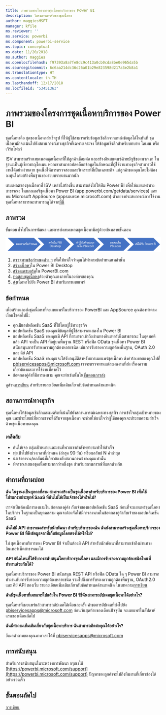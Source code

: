 ```yaml
---
title: ภาพรวมของโครงการชุดเนื้อหาบริการของ Power BI
description: โครงการการรับรองชุดเนื้อหา
author: maggiesMSFT
manager: kfile
ms.reviewer: ''
ms.service: powerbi
ms.component: powerbi-service
ms.topic: conceptual
ms.date: 11/20/2018
ms.author: maggies
ms.openlocfilehash: f97393a8a7fe8dc9c413a0cb0cda8be0e965da5b
ms.sourcegitcommit: 6c6aa214dc36c26a01b29e823598d217a3e2b8a1
ms.translationtype: HT
ms.contentlocale: th-TH
ms.lasthandoff: 12/17/2018
ms.locfileid: "53451363"
---
```

# <a name="overview-of-the-power-bi-service-content-pack-program"></a>ภาพรวมของโครงการชุดเนื้อหาบริการของ Power BI
ชุดเนื้อหาคือ ชุดของเนื้อหาสำเร็จรูป ที่ให้ผู้ใช้สามารถรับข้อมูลเชิงลึกจากแหล่งข้อมูลได้ในทันที ชุดเนื้อหามักจะเน้นไปยังสถานการณ์ทางธุรกิจที่เฉพาะเจาะจง ให้ข้อมูลเชิงลึกสำหรับบทบาท โดเมน หรือเวิร์กโฟลว์

ISV สามารถสร้างเทมเพลตชุดเนื้อหาที่ให้ลูกค้าเชื่อมต่อ และสร้างอินสแตนซ์ด้วยบัญชีของพวกเขา ในฐานะเป็นผู้เชี่ยวชาญโดเมน พวกเขาสามารถปลดล็อกข้อมูลในลักษณะที่ผู้ใช้งานทางธุรกิจสามารถใช้งานได้อย่างง่ายดาย ชุดเนื้อให้การตรวจสอบและวิเคราะห์ที่เป็นเฉพาะกิจ แก่ลูกค้าของคุณโดยไม่ต้องลงทุนโครงสร้างพื้นฐานของระบบรายงานมากนัก

เทมเพลตของชุดเนื้อหาที่ ISV เหล่านี้สร้างขึ้น สามารถส่งไปให้ทีม Power BI เพื่อให้เผยแพร่ทางสาธารณะ ในแกลเลอรีชุดเนื้อหา Power BI (app.powerbi.com/getdata/services) และบน Microsoft AppSource (appsource.microsoft.com) ตัวอย่างประสบการณ์การใช้งานชุดเนื้อหาสาธารณะสามารถดูได้จาก[ที่นี่](template-content-pack-experience.md)

## <a name="overview"></a>ภาพรวม
ขั้นตอนทั่วไปในการพัฒนา และการส่งเทมเพลตชุดเนื้อหามีอยู่ด้วยกันหลายขั้นตอน

 ![กระบวนการ](media/service-content-pack-overview/developer-content-pack-overview.png)

1. [ตรวจทานข้อกำหนดต่าง ๆ](#requirements) เพื่อให้แน่ใจว่าคุณได้ทำตามข้อกำหนดเหล่านั้น
2. [สร้างเนื้อหา](template-content-pack-authoring.md#queries)ใน Power BI Desktop
3. [สร้างแดชบอร์ด](template-content-pack-authoring.md#dashboard)ใน PowerBI.com
4. [ทดสอบชุดเนื้อหา](template-content-pack-testing.md)ด้วยตัวคุณเองภายในองค์กรของคุณ
5. [ส่ง](template-content-pack-testing.md#submission)เนื้อหาไปยัง Power BI สำหรับการเผยแพร่

<a name="requirements"></a>

## <a name="requirements"></a>ข้อกำหนด
เพื่อสร้างและส่งชุดเนื้อหาที่จะเผยแพร่ในบริการของ PowerBI และ AppSource คุณต้องทำตามเงื่อนไขต่อไปนี้:

* คุณมีแอปพลิเคชัน SaaS ที่ใช้โดยผู้ใช้ทางธุรกิจ
* แอปพลิเคชัน SaaS ของคุณมีข้อมูลที่ผู้ใช้สามารถแสดงใน Power BI
* แอปพลิเคชัน SaaS ของคุณมี API ที่สามารถเข้าถึงผ่านทางอินเทอร์เน็ตสาธารณะ ในอุดมคติแล้ว API จะเป็น API ที่อยู่บนพื้นฐาน REST หรือฟีด OData ชุดเนื้อหา Power BI สนับสนุนการรับรองความถูกต้องหลายชนิด เช่นการรับรองความถูกต้องพื้นฐาน, OAuth 2.0 และ คีย์ API 
* แอปพลิเคชัน SaaS ของคุณจะได้รับอนุมัติสำหรับการเผยแพร่ชุดเนื้อหา ส่งคำร้องขอของคุณไปที่ pbiservicesapps@microsoft.com เราจะตรวจทานแต่ละผลงานที่ส่ง เรื่องความเกี่ยวข้องและการใช้งานที่คาดไว้ 
* ข้อตกลงคู่ค้าที่มีการลงนาม คุณจะทำเช่นนั้นใน[ขั้นตอนการส่ง](template-content-pack-testing.md#submission)

ดูส่วน[การเขียน](template-content-pack-authoring.md) สำหรับรายละเอียดเพิ่มเติมเกี่ยวกับข้อกำหนดด้านเทคนิค

## <a name="business-scenario"></a>สถานการณ์ทางธุรกิจ
ชุดเนื้อหาให้ข้อมูลเชิงลึกและเมตริกที่เน้นไปยังสถานการณ์เฉพาะทางธุรกิจ การเข้าใจกลุ่มเป้าหมายของคุณ และประโยชน์ที่พวกเขาจะได้รับจากชุดเนื้อหา จะช่วยให้แน่ใจว่าผู้ใช้ของคุณจะประสบความสำเร็จด้วยชุดเนื้อหาของคุณ

### <a name="tips"></a>เคล็ดลับ
* ค้นให้เจอ กลุ่มเป้าหมายและงานที่พวกเขากำลังพยายามทำให้สำเร็จ  
* พุ่งเป้าไปยังช่วงเวลาที่กำหนด (ล่าสุด 90 วัน) หรือผลลัพธ์ N ค่าล่าสุด  
* นำเข้าตาราง/คอลัมน์ที่เกี่ยวข้องกับสถานการณ์ของคุณเท่านั้น  
* พิจารณาเสนอชุดเนื้อหามากกว่าหนึ่งชุด สำหรับสถานการณ์ที่แตกต่างกัน  

## <a name="frequently-asked-questions"></a>คำถามที่ถามบ่อย
**ฉัน ในฐานะเป็นบุคคลที่สาม สามารถสร้างเป็นชุดเนื้อหาสำหรับบริการของ Power BI เพื่อใช้โปรแกรมประยุกต์ SaaS ที่ฉันไม่ได้เป็นเจ้าของได้หรือไม่?**

เราจำเป็นต้องมีการลงนามใน ข้อตกลงคู่ค้า กับเจ้าของแอปพลิเคชัน SaaS ก่อนที่จะเผยแพร่ชุดเนื้อหาในบริการ ในฐานะเป็นบุคคลสาม คุณจะต้องจัดให้มีการลงนามในข้อตกลงคู่ค้ากับเจ้าของแอปพลิเคชัน SaaS

**ฉันไม่มี API สาธารณะสำหรับนักพัฒนา สำหรับบริการของฉัน ฉันยังสามารถสร้างชุดเนื้อหาบริการของ Power BI ที่ดึงข้อมูลจากที่เก็บข้อมูลโดยตรงได้หรือไม่?**

ไม่ ชุดเนื้อหาบริการของ Power BI จำเป็นต้องมี API สำหรับนักพัฒนาที่สามารถเข้าถึงผ่านทางอินเทอร์เน็ตสาธารณะได้

**API ชนิดไหนที่ได้รับการสนับสนุนโดยบริการชุดเนื้อหา และมีการรับรองความถูกต้องชนิดไหนที่ทำงานด้วยกันได้?**

ชุดเนื้อหาบริการของ Power BI สนับสนุน REST API หรือฟีด OData ใด ๆ Power BI สามารถทำงานกับการรับรองความถูกต้องหลายชนิด รวมไปถึงการรับรองความถูกต้องพื้นฐาน, OAuth2.0 และ คีย์ API ของเว็บ รายละเอียดเพิ่มเติมเกี่ยวกับข้อกำหนดด้านเทคนิค ในบทความ[การเขียน](template-content-pack-authoring.md#dashboard)

**ฉันมีชุดเนื้อหาที่เผยแพร่ไปแล้วใน Power BI วิธีฉันสามารถอัปเดตชุดเนื้อหาได้อย่างไร?**

ชุดเนื้อหาที่เผยแพร่แล้วสามารถอัปเดตได้เดือนละครั้ง คำขอการอัปเดตที่ส่งไปยัง [pbiservicesapps@microsoft.com](mailto:pbiservicesapps@microsoft.com) ก่อนวันสุดท้ายของเดือนปัจจุบัน จะเผยแพร่ในสัปดาห์แรกของเดือนถัดไป

**ฉันมีคำถามเพิ่มเติมเกี่ยวกับชุดเนื้อหาบริการ ฉันสามารถติดต่อคุณได้อย่างไร?**

อีเมลคำถามของคุณมาหาเราได้ที่ [pbiservicesapps@microsoft.com](mailto:pbiservicesapps@microsoft.com)

## <a name="support"></a>การสนับสนุน
สำหรับการสนับสนุนในระหว่างการพัฒนา กรุณาใช้ [https://powerbi.microsoft.com/support](https://powerbi.microsoft.com/support) ปัญหาของลูกค้าจะไปถึงทีมงานที่เกี่ยวข้องได้อย่างรวดเร็ว

## <a name="next-step"></a>ขั้นตอนถัดไป
[การเขียน](template-content-pack-authoring.md)